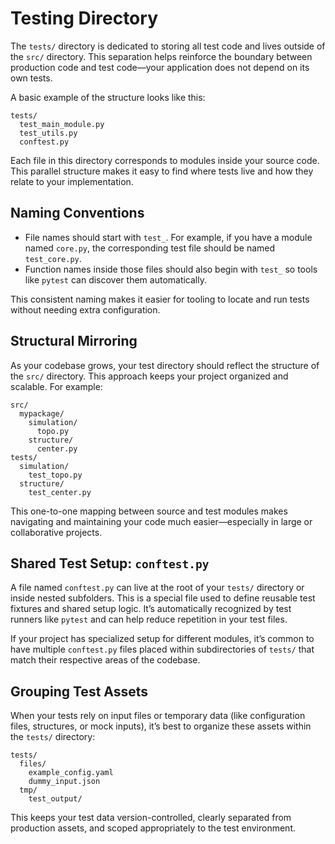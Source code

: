 # Testing Directory

The `tests/` directory is dedicated to storing all test code and lives outside of the `src/` directory.
This separation helps reinforce the boundary between production code and test code—your application does not depend on its own tests.

A basic example of the structure looks like this:

```
tests/
  test_main_module.py
  test_utils.py
  conftest.py
```

Each file in this directory corresponds to modules inside your source code.
This parallel structure makes it easy to find where tests live and how they relate to your implementation.

## Naming Conventions

* File names should start with `test_`.
For example, if you have a module named `core.py`, the corresponding test file should be named `test_core.py`.
* Function names inside those files should also begin with `test_` so tools like `pytest` can discover them automatically.

This consistent naming makes it easier for tooling to locate and run tests without needing extra configuration.

## Structural Mirroring

As your codebase grows, your test directory should reflect the structure of the `src/` directory.
This approach keeps your project organized and scalable.
For example:

```
src/
  mypackage/
    simulation/
      topo.py
    structure/
      center.py
tests/
  simulation/
    test_topo.py
  structure/
    test_center.py
```

This one-to-one mapping between source and test modules makes navigating and maintaining your code much easier—especially in large or collaborative projects.

## Shared Test Setup: `conftest.py`

A file named `conftest.py` can live at the root of your `tests/` directory or inside nested subfolders.
This is a special file used to define reusable test fixtures and shared setup logic.
It’s automatically recognized by test runners like `pytest` and can help reduce repetition in your test files.

If your project has specialized setup for different modules, it’s common to have multiple `conftest.py` files placed within subdirectories of `tests/` that match their respective areas of the codebase.

## Grouping Test Assets

When your tests rely on input files or temporary data (like configuration files, structures, or mock inputs), it’s best to organize these assets within the `tests/` directory:

```
tests/
  files/
    example_config.yaml
    dummy_input.json
  tmp/
    test_output/
```

This keeps your test data version-controlled, clearly separated from production assets, and scoped appropriately to the test environment.

